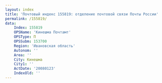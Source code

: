 ```yaml
---
layout: index
title: 'Почтовый индекс 155819: отделение почтовой связи Почты России'
permalink: /155819/
data:
    Index: 155819
    OPSName: 'Кинешма Почтамт'
    OPSType: П
    OPSSubm: 153700
    Region: 'Ивановская область'
    Autonom: ''
    Area: ''
    City: Кинешма
    City1: ''
    ActDate: '20080123'
    IndexOld: ''
---
```

